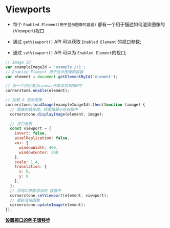# Viewports
* 每个 `Enabled Element(用于显示图像的容器)` 都有一个用于描述如何渲染图像的 (Viewport)视口

* 通过 `getViewport()` API 可以获取 `Enabled Element` 的视口参数;
* 通过 `setViewport()` API 可以为 `Enabled Element`的视口;

```javascript
// Image id
var exampleImageId = 'example://1';
// Enabled Element 用于显示图像的容器
var element = document.getElementById('element');

// 将一个已经激活canvas元素添加到DOM中
cornerstone.enable(element);

// 加载 & 显示图像
cornerstone.loadImage(exampleImageId).then(function (image) {
  // 图像加载完成，将图像展示在容器中
  cornerstone.displayImage(element, image);
  
  // 视口参数
  const viewport = {
    invert: false,
    pixelReplication: false,
    voi: {
      windowWidth: 400,
      windowCenter: 200
    },
    scale: 1.4,
    translation: {
      x: 0,
      y: 0
    },
  };
  // 将视口参数添加到 容器中
  cornerstone.setViewport(element, viewport);
  // 重新渲染图像
  cornerstone.updateImage(element);
});
```
**[设置视口的例子请移步](https://codepen.io/swederik/pen/wmvbLO)**


